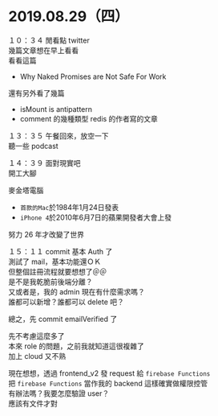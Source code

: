 # 2019.08.29（四）

１０：３４ 閒看點 twitter  
幾篇文章想在早上看看  
看看這篇
- Why Naked Promises are Not Safe For Work

還有另外看了幾篇  
- isMount is antipattern
- comment 的幾種類型 redis 的作者寫的文章  

１３：３５ 午餐回來，放空一下  
聽一些 podcast  

１４：３９ 面對現實吧  
開工大腳  


麥金塔電腦
- `首款的Mac`於1984年1月24日發表
- `iPhone 4`於2010年6月7日的蘋果開發者大會上發

努力 26 年才改變了世界  

１５：１１ commit 基本 Auth 了  
測試了 mail，基本功能還ＯＫ  
但整個註冊流程就要想想了＠＠  
是不是我乾脆前後端分離？  
又或者是，我的 admin 現在有什麼需求嗎？  
誰都可以新增？誰都可以 delete 吧？  

總之，先 commit emailVerified 了  

先不考慮這麼多了  
本來 role 的問題，之前我就知道這很複雜了  
加上 cloud 又不熟  

現在想想，透過 frontend_v2 發 request 給 `firebase Functions`  
把 `firebase Functions` 當作我的 backend 這樣確實做權限控管  
有辦法嗎？我要怎麼驗證 user？  
應該有文件才對  
